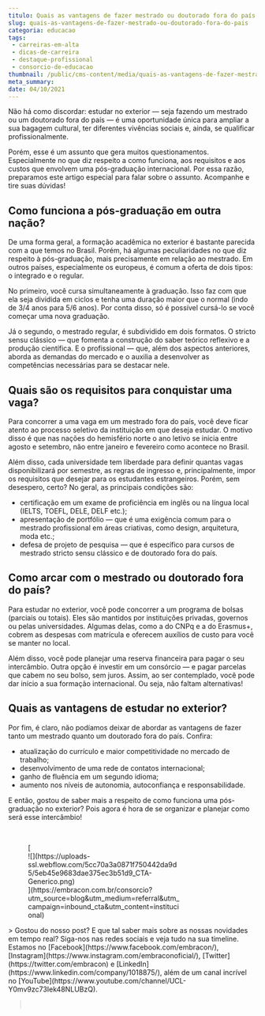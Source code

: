```yaml
---
titulo: Quais as vantagens de fazer mestrado ou doutorado fora do país
slug: quais-as-vantagens-de-fazer-mestrado-ou-doutorado-fora-do-pais
categoria: educacao
tags:
 - carreiras-em-alta
 - dicas-de-carreira
 - destaque-profissional
 - consorcio-de-educacao
thumbnail: /public/cms-content/media/quais-as-vantagens-de-fazer-mestrado-ou-doutorado-fora-do-pais.jpeg
meta_summary: 
date: 04/10/2021
---
```

Não há como discordar: estudar no exterior — seja fazendo um mestrado ou um doutorado fora do país — é uma oportunidade única para ampliar a sua bagagem cultural, ter diferentes vivências sociais e, ainda, se qualificar profissionalmente.

Porém, esse é um assunto que gera muitos questionamentos. Especialmente no que diz respeito a como funciona, aos requisitos e aos custos que envolvem uma pós-graduação internacional. Por essa razão, preparamos este artigo especial para falar sobre o assunto. Acompanhe e tire suas dúvidas!

Como funciona a pós-graduação em outra nação?
---------------------------------------------

De uma forma geral, a formação acadêmica no exterior é bastante parecida com a que temos no Brasil. Porém, há algumas peculiaridades no que diz respeito à pós-graduação, mais precisamente em relação ao mestrado. Em outros países, especialmente os europeus, é comum a oferta de dois tipos: o integrado e o regular.

No primeiro, você cursa simultaneamente à graduação. Isso faz com que ela seja dividida em ciclos e tenha uma duração maior que o normal (indo de 3/4 anos para 5/6 anos). Por conta disso, só é possível cursá-lo se você começar uma nova graduação.

Já o segundo, o mestrado regular, é subdividido em dois formatos. O stricto sensu clássico — que fomenta a construção do saber teórico reflexivo e a produção científica. E o profissional — que, além dos aspectos anteriores, aborda as demandas do mercado e o auxilia a desenvolver as competências necessárias para se destacar nele.

Quais são os requisitos para conquistar uma vaga?
-------------------------------------------------

Para concorrer a uma vaga em um mestrado fora do país, você deve ficar atento ao processo seletivo da instituição em que deseja estudar. O motivo disso é que nas nações do hemisfério norte o ano letivo se inicia entre agosto e setembro, não entre janeiro e fevereiro como acontece no Brasil.

Além disso, cada universidade tem liberdade para definir quantas vagas disponibilizará por semestre, as regras de ingresso e, principalmente, impor os requisitos que desejar para os estudantes estrangeiros. Porém, sem desespero, certo? No geral, as principais condições são:

- certificação em um exame de proficiência em inglês ou na língua local (IELTS, TOEFL, DELE, DELF etc.);
- apresentação de portfólio — que é uma exigência comum para o mestrado profissional em áreas criativas, como design, arquitetura, moda etc.;
- defesa de projeto de pesquisa — que é específico para cursos de mestrado stricto sensu clássico e de doutorado fora do país.

Como arcar com o mestrado ou doutorado fora do país?
----------------------------------------------------

Para estudar no exterior, você pode concorrer a um programa de bolsas (parciais ou totais). Eles são mantidos por instituições privadas, governos ou pelas universidades. Algumas delas, como a do CNPq e a do Erasmus+, cobrem as despesas com matrícula e oferecem auxílios de custo para você se manter no local.

Além disso, você pode planejar uma reserva financeira para pagar o seu intercâmbio. Outra opção é investir em um consórcio — e pagar parcelas que cabem no seu bolso, sem juros. Assim, ao ser contemplado, você pode dar início a sua formação internacional. Ou seja, não faltam alternativas!

Quais as vantagens de estudar no exterior?
------------------------------------------

Por fim, é claro, não podíamos deixar de abordar as vantagens de fazer tanto um mestrado quanto um doutorado fora do país. Confira:

- atualização do currículo e maior competitividade no mercado de trabalho;
- desenvolvimento de uma rede de contatos internacional;
- ganho de fluência em um segundo idioma;
- aumento nos níveis de autonomia, autoconfiança e responsabilidade.

E então, gostou de saber mais a respeito de como funciona uma pós-graduação no exterior? Pois agora é hora de se organizar e planejar como será esse intercâmbio!

‍

<figure class="w-richtext-figure-type-image w-richtext-align-center" style="max-width:310px">[<div>![](https://uploads-ssl.webflow.com/5cc70a3a0871f750442da9d5/5eb45e9683dae375ec3b51d9_CTA-Generico.png)</div>](https://embracon.com.br/consorcio?utm_source=blog&utm_medium=referral&utm_campaign=inbound_cta&utm_content=institucional)</figure>> Gostou do nosso post? E que tal saber mais sobre as nossas novidades em tempo real? Siga-nos nas redes sociais e veja tudo na sua timeline. Estamos no [Facebook](https://www.facebook.com/embracon/), [Instagram](https://www.instagram.com/embraconoficial/), [Twitter](https://twitter.com/embracon) e [LinkedIn](https://www.linkedin.com/company/1018875/), além de um canal incrível no [YouTube](https://www.youtube.com/channel/UCL-Y0mv9zc73Iek48NLUBzQ).

> ‍

‍
